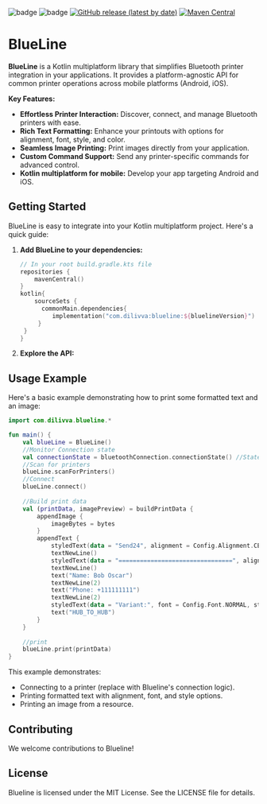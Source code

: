 ![badge](https://camo.githubusercontent.com/8ce65a3be14c94be47bceb832f55e376253dde249232136976baacb38b85438c/687474703a2f2f696d672e736869656c64732e696f2f62616467652f706c6174666f726d2d616e64726f69642d3645444238442e7376673f7374796c653d666c6174)
![badge](https://camo.githubusercontent.com/549a60a8c72c6b9ad3229b3d45dbf8cbd0f2bc9493b95463b2004b3546a36923/687474703a2f2f696d672e736869656c64732e696f2f62616467652f706c6174666f726d2d696f732d4344434443442e7376673f7374796c653d666c6174)
[![GitHub release (latest by date)](https://img.shields.io/github/v/release/Dilivva/Blueline)](https://github.com/Dilivva/Blueline/releases)
[![Maven Central](https://img.shields.io/maven-central/v/com.dilivva/blueline.svg?label=Maven%20Central)](https://search.maven.org/search?q=g:%22com.dilivva%22%20AND%20a:%22blueline%22)

# BlueLine

**BlueLine** is a Kotlin multiplatform library that simplifies Bluetooth printer integration in your applications. It provides a platform-agnostic API for common printer operations across mobile platforms (Android, iOS).

**Key Features:**

* **Effortless Printer Interaction:** Discover, connect, and manage Bluetooth printers with ease.
* **Rich Text Formatting:** Enhance your printouts with options for alignment, font, style, and color.
* **Seamless Image Printing:** Print images directly from your application.
* **Custom Command Support:** Send any printer-specific commands for advanced control.
* **Kotlin multiplatform for mobile:** Develop your app targeting Android and iOS.

## Getting Started

BlueLine is easy to integrate into your Kotlin multiplatform project. Here's a quick guide:

1. **Add BlueLine to your dependencies:**

   ```kotlin
   // In your root build.gradle.kts file
   repositories {
       mavenCentral()
   }
   kotlin{
       sourceSets {
         commonMain.dependencies{
            implementation("com.dilivva:blueline:${bluelineVersion}")
        } 
    }
   }
   ```

2. **Explore the API:**

## Usage Example

Here's a basic example demonstrating how to print some formatted text and an image:

```kotlin
import com.dilivva.blueline.*

fun main() { 
    val blueLine = BlueLine()
    //Monitor Connection state
    val connectionState = bluetoothConnection.connectionState() //StateFlow<ConnectionState>
    //Scan for printers
    blueLine.scanForPrinters()
    //Connect
    blueLine.connect()
   
    //Build print data
    val (printData, imagePreview) = buildPrintData {
        appendImage {
            imageBytes = bytes
        }
        appendText { 
            styledText(data = "Send24", alignment = Config.Alignment.CENTER, font = Config.Font.LARGE_2, style = Config.Style.BOLD)
            textNewLine()
            styledText(data = "================================", alignment =  Config.Alignment.CENTER, style = Config.Style.BOLD)
            textNewLine()
            text("Name: Bob Oscar")
            textNewLine(2)
            text("Phone: +111111111")
            textNewLine(2)
            styledText(data = "Variant:", font = Config.Font.NORMAL, style = Config.Style.BOLD)
            text("HUB_TO_HUB")
        }
    }
    
    //print
    blueLine.print(printData)
}
```

This example demonstrates:

* Connecting to a printer (replace with Blueline's connection logic).
* Printing formatted text with alignment, font, and style options.
* Printing an image from a resource.

## Contributing

We welcome contributions to Blueline!

## License

Blueline is licensed under the MIT License. See the LICENSE file for details.
